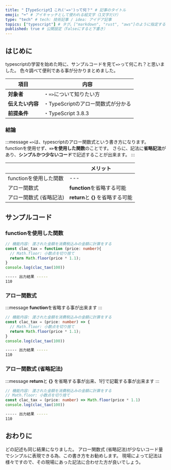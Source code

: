 ```yaml
---
title: "【TypeScript】これ('=>')って何？" # 記事のタイトル
emoji: "➡" # アイキャッチとして使われる絵文字（1文字だけ）
type: "tech" # tech: 技術記事 / idea: アイデア記事
topics: ["typescript"] # タグ。["markdown", "rust", "aws"]のように指定する
published: true # 公開設定（falseにすると下書き）
---
```

## はじめに
typescriptの学習を始めた時に、サンプルコードを見て`=>`って何これ？と思いました。
色々調べて便利である事が分かりまとめました。

|  項目  | 内容  |
| ---- | ---- |
|  **対象者**  |  ・`=>`について知りたい方  |
|  **伝えたい内容**  |  ・TypeScriptのアロー関数式が分かる  |
|  **前提条件**  |  ・TypeScript 3.8.3 |

### 結論
:::message
`=>`は、typescriptのアロー関数式という書き方になります。
functionを使用せず、**`=>`を使用した関数**のことです。
さらに、記法に**省略記法**があり、**シンプルかつ少ないコード**で記述することが出来ます。
:::

|    |  メリット  |
| ---- | ---- |
|  functionを使用した関数  |  ---  |
|  アロー関数式  |  **function**を省略する可能  |
|  アロー関数式 (省略記法)  |  **return**と **{}** を省略する可能  |

## サンプルコード
### functionを使用した関数
```typescript
// 機能内容: 渡された金額を消費税込みの金額に計算をする
const clac_tax = function (price: number){
  // Math.floor: 小数点を切り捨て
  return Math.floor(price * 1.1);
}
console.log(clac_tax(100))
```
```bash
----- 出力結果 -----
110
```

### アロー関数式
    
:::message
**function**を省略する事が出来ます
:::
```typescript
// 機能内容: 渡された金額を消費税込みの金額に計算をする
const clac_tax = (price: number) => {
  // Math.floor: 小数点を切り捨て
  return Math.floor(price * 1.1);
}
console.log(clac_tax(100))
```
```bash
----- 出力結果 -----
110
```

### アロー関数式 (省略記法)
:::message
**return**と **{}** を省略する事が出来、1行で記載する事が出来ます
:::

```typescript
// 機能内容: 渡された金額を消費税込みの金額に計算をする
// Math.floor: 小数点を切り捨て
const clac_tax = (price: number) => Math.floor(price * 1.1)
console.log(clac_tax(100))
```
```bash
----- 出力結果 -----
110
```



## おわりに
どの記述も同じ結果になりました。
アロー関数式 (省略記法)が少ないコード量でシンプルに表現できる為、この書き方をお勧めします。
現場によって記法は様々ですので、その現場にあった記法に合わせた方が良いでしょう。

